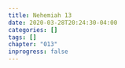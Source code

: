 ```yaml
---
title: Nehemiah 13
date: 2020-03-28T20:24:30-04:00
categories: []
tags: []
chapter: "013"
inprogress: false
---
```


